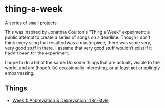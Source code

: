 thing-a-week
============

A series of small projects

This was inspired by Jonathan Coulton's "Thing a Week" experiment:  a public
attempt to create a series of songs on a deadline.  Though I don't think every
song that resulted was a masterpiece, there was some very, very good stuff in
there.  I assume that very good stuff wouldn't exist if it hadn't been for the
experiment.

I hope to do a bit of the same:  Do some things that are actually visible to
the world, and are (hopefully) occasionally interesting, or at least not
cripplingly embarrassing.

Things
------
* [Week 1:  Abbreviation & Debreviation, i18n-Style](week1/)

